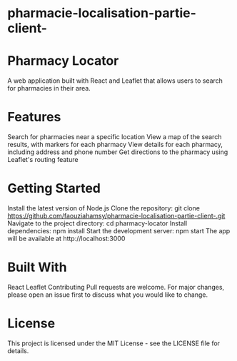 # pharmacie-localisation-partie-client-
# Pharmacy Locator

A web application built with React and Leaflet that allows users to search for pharmacies in their area.

# Features
Search for pharmacies near a specific location
View a map of the search results, with markers for each pharmacy
View details for each pharmacy, including address and phone number
Get directions to the pharmacy using Leaflet's routing feature
# Getting Started
Install the latest version of Node.js
Clone the repository: git clone https://github.com/faouziahamsy/pharmacie-localisation-partie-client-.git
Navigate to the project directory: cd pharmacy-locator
Install dependencies: npm install
Start the development server: npm start
The app will be available at http://localhost:3000
# Built With
React
Leaflet
Contributing
Pull requests are welcome. For major changes, please open an issue first to discuss what you would like to change.

# License
This project is licensed under the MIT License - see the LICENSE file for details.

